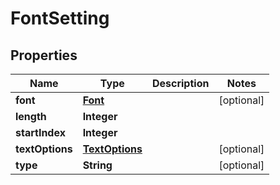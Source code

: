 
# FontSetting

## Properties
Name | Type | Description | Notes
------------ | ------------- | ------------- | -------------
**font** | [**Font**](Font.md) |  |  [optional]
**length** | **Integer** |  | 
**startIndex** | **Integer** |  | 
**textOptions** | [**TextOptions**](TextOptions.md) |  |  [optional]
**type** | **String** |  |  [optional]



